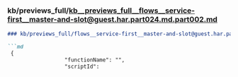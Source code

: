 ### kb/previews_full/kb__previews_full__flows__service-first__master-and-slot@guest.har.part024.md.part002.md

```md
### kb/previews_full/flows__service-first__master-and-slot@guest.har.part024.md (part 002)

```md
 {
                  "functionName": "",
                  "scriptId":
```

```

```
